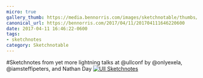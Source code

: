 ```yaml
---
micro: true
gallery_thumb: https://media.bennorris.com/images/sketchnotable/thumbs/ull-2017-sketchnotes-19.jpg
canonical_url: https://bennorris.com/2017/04/11/201704111646220600
date: 2017-04-11 16:46:22-0600
tags:
- sketchnotes
category: Sketchnotable
---
```


#Sketchnotes from yet more lightning talks at @ullconf by @onlyexela, @iamsteffipeters, and Nathan Day [![Ull Sketchnotes](https://media.bennorris.com/images/sketchnotable/ull-2017/ull-2017-sketchnotes-19.jpg)](https://media.bennorris.com/images/sketchnotable/ull-2017/ull-2017-sketchnotes-19.jpg)